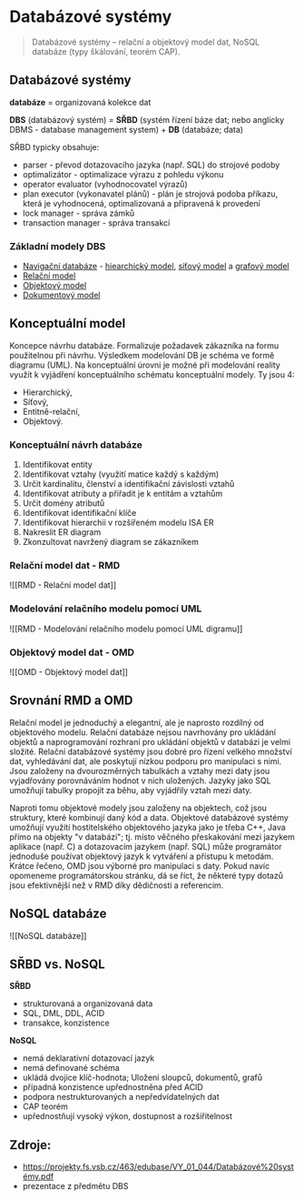 # Databázové systémy

> Databázové systémy – relační a objektový model dat, NoSQL databáze (typy škálování, teorém CAP).

## Databázové systémy
**databáze** = organizovaná kolekce dat

**DBS** (databázový systém) = **SŘBD** (systém řízení báze dat; nebo anglicky DBMS - database management system) + **DB** (databáze; data)

SŘBD typicky obsahuje:
- parser - převod dotazovacího jazyka (např. SQL) do strojové podoby
- optimalizátor - optimalizace výrazu z pohledu výkonu
- operator evaluator (vyhodnocovatel výrazů)
- plan executor (vykonavatel plánů) - plán je strojová podoba příkazu, která je vyhodnocená, optimalizovaná a připravená k provedení
- lock manager - správa zámků
- transaction manager - správa transakcí

### Základní modely DBS
- [Navigační databáze](https://en.wikipedia.org/wiki/Navigational_database) - [hiearchický model](https://en.wikipedia.org/wiki/Hierarchical_database_model), [síťový model](https://en.wikipedia.org/wiki/Network_model) a [grafový model](https://en.wikipedia.org/wiki/Graph_database)
- [Relační model](https://en.wikipedia.org/wiki/Relational_model)
- [Objektový model](https://en.wikipedia.org/wiki/Object_database)
- [Dokumentový model](https://en.wikipedia.org/wiki/Document-oriented_database)

## Konceptuální model
Koncepce návrhu databáze. Formalizuje požadavek zákazníka na formu použitelnou při návrhu. Výsledkem modelování DB je schéma ve formě diagramu (UML).
Na konceptuální úrovni je možné při modelování reality využít k vyjádření konceptuálního schématu konceptuální modely. Ty jsou 4:
- Hierarchický, 
- Síťový, 
- Entitně-relační,
- Objektový.

### Konceptuální návrh databáze 
1. Identifikovat entity 
2. Identifikovat vztahy (využití matice každý s každým) 
3. Určit kardinalitu, členství a identifikační závislosti vztahů 
4. Identifikovat atributy a přiřadit je k entitám a vztahům 
5. Určit domény atributů 
6. Identifikovat identifikační klíče 
7. Identifikovat hierarchii v rozšířeném modelu ISA ER 
8. Nakreslit ER diagram 
9. Zkonzultovat navržený diagram se zákazníkem

### Relační model dat - RMD
![[RMD - Relační model dat]]

### Modelování relačního modelu pomocí UML
![[RMD - Modelování relačního modelu pomocí UML digramu]]

### Objektový model dat - OMD
![[OMD - Objektový model dat]]

## Srovnání RMD a OMD
Relační model je jednoduchý a elegantní, ale je naprosto rozdílný od objektového modelu. Relační databáze nejsou navrhovány pro ukládání objektů a naprogramování rozhraní pro ukládání objektů v databázi je velmi složité. Relační databázové systémy jsou dobré pro řízení velkého množství dat, vyhledávání dat, ale poskytují nízkou podporu pro manipulaci s nimi. Jsou založeny na dvourozměrných tabulkách a vztahy mezi daty jsou vyjadřovány porovnáváním hodnot v nich uložených. Jazyky jako SQL umožňují tabulky propojit za běhu, aby vyjádřily vztah mezi daty.

Naproti tomu objektové modely jsou založeny na objektech, což jsou struktury, které kombinují daný kód a data. Objektové databázové systémy umožňují využití hostitelského objektového jazyka jako je třeba C++, Java přímo na objekty "v databázi"; tj. místo věčného přeskakování mezi jazykem aplikace (např. C) a dotazovacím jazykem (např. SQL) může programátor jednoduše používat objektový jazyk k vytváření a přístupu k metodám. Krátce řečeno, OMD jsou výborné pro manipulaci s daty. Pokud navíc opomeneme programátorskou stránku, dá se říct, že některé typy dotazů jsou efektivnější než v RMD díky dědičnosti a referencím. 

## NoSQL databáze
![[NoSQL databáze]]

## SŘBD vs. NoSQL
**SŘBD**
- strukturovaná a organizovaná data
- SQL, DML, DDL, ACID
- transakce, konzistence

**NoSQL**
- nemá deklarativní dotazovací jazyk
- nemá definované schéma
- ukládá dvojice klíč-hodnota; Uložení sloupců, dokumentů, grafů
- případná konzistence upřednostněna před ACID
- podpora nestrukturovaných a nepředvídatelných dat
- CAP teorém
- upřednostňují vysoký výkon, dostupnost a rozšiřitelnost

## Zdroje:
- https://projekty.fs.vsb.cz/463/edubase/VY_01_044/Databázové%20systémy.pdf
- prezentace z předmětu DBS
